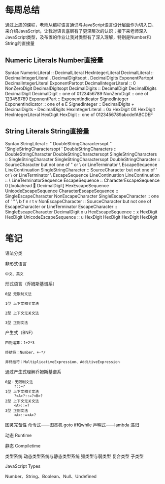 # 每周总结
通过上周的课程，老师从编程语言通识与JavaScript语言设计层面作为切入口，来介绍JavaScript，让我对语言底层有了更深层次的认识；接下来老师深入JavaScript类型，及布置的作业让我对类型有了深入理解，特别是Number和String的直接量

## Numeric Literals Number直接量

Syntax
NumericLiteral :: 
    DecimalLiteral
    HexIntegerLiteral
DecimalLiteral ::
    DecimalIntegerLiteral . DecimalDigitsopt 
    . DecimalDigits ExponentPartopt
    DecimalIntegerLiteral ExponentPartopt
DecimalIntegerLiteral :: 
    0
    NonZeroDigit DecimalDigitsopt
DecimalDigits :: 
    DecimalDigit
    DecimalDigits DecimalDigit 
DecimalDigit :: one of
    0123456789
NonZeroDigit :: one of 
    123456789
ExponentPart ::
    ExponentIndicator SignedInteger
ExponentIndicator :: one of 
    e E
SignedInteger :: 
    DecimalDigits
    + DecimalDigits 
    - DecimalDigits
HexIntegerLiteral :: 
    0x HexDigit 
    0X HexDigit
    HexIntegerLiteral HexDigit
HexDigit :: one of 
    0123456789abcdefABCDEF



## String Literals String直接量

Syntax
StringLiteral ::
    " DoubleStringCharactersopt " 
    'SingleStringCharactersopt '
DoubleStringCharacters ::
    DoubleStringCharacter 
    DoubleStringCharactersopt
SingleStringCharacters ::
    SingleStringCharacter 
    SingleStringCharactersopt
DoubleStringCharacter ::
    SourceCharacter but not one of " or \ or LineTerminator 
    \ EscapeSequence
    LineContinuation
SingleStringCharacter ::
    SourceCharacter but not one of ' or \ or LineTerminator 
    \ EscapeSequence
    LineContinuation
LineContinuation ::
    \ LineTerminatorSequence
EscapeSequence :: 
    CharacterEscapeSequence
    0 [lookahead  DecimalDigit] 
    HexEscapeSequence 
    UnicodeEscapeSequence
CharacterEscapeSequence :: 
    SingleEscapeCharacter
    NonEscapeCharacter 
    SingleEscapeCharacter :: one of
    ' " \ b f n r t v
NonEscapeCharacter ::
    SourceCharacter but not one of EscapeCharacter or LineTerminator
EscapeCharacter :: 
    SingleEscapeCharacter
    DecimalDigit
    x u
HexEscapeSequence ::
    x HexDigit HexDigit
UnicodeEscapeSequence ::
    u HexDigit HexDigit HexDigit HexDigit

# 笔记
语法分类

非形式语言

    中文、英文

形式语言（乔姆斯基谱系）

    0型 无限制文法

    1型 上下文相关文法

    2型 上下文无关文法

    3型 正则文法

产生式（BNF）

    四则运算：1+2*3
    
    终结符：Number、+-*/

    非终结符：MultiplicativeExpression、AdditiveExpression

通过产生式理解乔姆斯基谱系

    0型：无限制文法
        ?::=?
    1型 上下文相关文法
        ?<A>?::=?<B>?
    2型 上下文无关文法
        <A>::=?
    3型 正则文法
        <A>::=<A>?

图灵完备性
    命令式——图灵机
        goto
        if和while
    声明式——lambda
        递归

动态
    Runtime

静态
    Compiletime

类型系统
    动态类型系统与静态类型系统
    强类型与弱类型
    复合类型
    子类型

JavaScript Types

Number、String、Boolean、Null、Undefined
